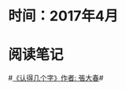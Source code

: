 # 时间：2017年4月

# 阅读笔记

#[《认得几个字》作者:  張大春](https://github.com/gsepcsj/2017plan/blob/master/201704/Recognize%20a%20few%20words.md)#

 
